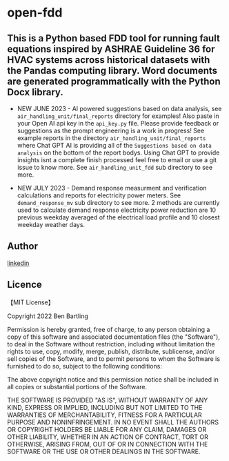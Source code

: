 # open-fdd

## This is a Python based FDD tool for running fault equations inspired by ASHRAE Guideline 36 for HVAC systems across historical datasets with the Pandas computing library. Word documents are generated programmatically with the Python Docx library.


* NEW JUNE 2023 - AI powered suggestions based on data analysis, see `air_handling_unit/final_reports` directory for examples! Also paste in your Open AI api key in the `api_key.py` file. Please provide feedback or suggestions as the prompt engineering is a work in progress! See example reports in the directory `air_handling_unit/final_reports` where Chat GPT AI is providing all of the `Suggestions based on data analysis` on the bottom of the report bodys. Using Chat GPT to provide insights isnt a complete finish processed feel free to email or use a git issue to know more. See `air_handling_unit_fdd` sub directory to see more.

* NEW JULY 2023 - Demand response measurment and verification calculations and reports for electricity power meters. See `demand_response_mv` sub directory to see more. 2 methods are currently used to calculate demand response electricity power reduction are 10 previous weekday averaged of the electrical load profile and 10 closest weekday weather days.


## Author

[linkedin](https://www.linkedin.com/in/ben-bartling-510a0961/)

## Licence

【MIT License】

Copyright 2022 Ben Bartling

Permission is hereby granted, free of charge, to any person obtaining a copy of this software and associated documentation files (the "Software"), to deal in the Software without restriction, including without limitation the rights to use, copy, modify, merge, publish, distribute, sublicense, and/or sell copies of the Software, and to permit persons to whom the Software is furnished to do so, subject to the following conditions:

The above copyright notice and this permission notice shall be included in all copies or substantial portions of the Software.

THE SOFTWARE IS PROVIDED "AS IS", WITHOUT WARRANTY OF ANY KIND, EXPRESS OR IMPLIED, INCLUDING BUT NOT LIMITED TO THE WARRANTIES OF MERCHANTABILITY, FITNESS FOR A PARTICULAR PURPOSE AND NONINFRINGEMENT. IN NO EVENT SHALL THE AUTHORS OR COPYRIGHT HOLDERS BE LIABLE FOR ANY CLAIM, DAMAGES OR OTHER LIABILITY, WHETHER IN AN ACTION OF CONTRACT, TORT OR OTHERWISE, ARISING FROM, OUT OF OR IN CONNECTION WITH THE SOFTWARE OR THE USE OR OTHER DEALINGS IN THE SOFTWARE.
